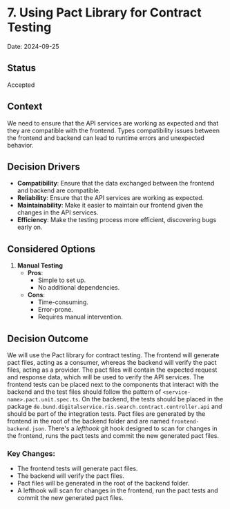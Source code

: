 # 7. Using Pact Library for Contract Testing

Date: 2024-09-25

## Status

Accepted

## Context

We need to ensure that the API services are working as expected and that they are compatible with the frontend.
Types compatibility issues between the frontend and backend can lead to runtime errors and unexpected behavior.

## Decision Drivers

- **Compatibility**: Ensure that the data exchanged between the frontend and backend are compatible.
- **Reliability**: Ensure that the API services are working as expected.
- **Maintainability**: Make it easier to maintain our frontend given the changes in the API services.
- **Efficiency**: Make the testing process more efficient, discovering bugs early on.

## Considered Options

1. **Manual Testing**
    - **Pros**:
        - Simple to set up.
        - No additional dependencies.
    - **Cons**:
        - Time-consuming.
        - Error-prone.
        - Requires manual intervention.

## Decision Outcome

We will use the Pact library for contract testing.
The frontend will generate pact files, acting as a consumer, whereas the backend will verify the pact files, acting as a provider.
The pact files will contain the expected request and response data, which will be used to verify the API services.
The frontend tests can be placed next to the components that interact with the backend and the test files should follow the pattern of
`<service-name>.pact.unit.spec.ts`. 
On the backend, the tests should be placed in the package `de.bund.digitalservice.ris.search.contract.controller.api` and should be part of the integration tests.
Pact files are generated by the frontend in the root of the backend folder and are named `frontend-backend.json`.
There's a _lefthook_ git hook designed to scan for changes in the frontend, runs the pact tests and commit the new generated pact files.

### Key Changes:

- The frontend tests will generate pact files.
- The backend will verify the pact files.
- Pact files will be generated in the root of the backend folder.
- A lefthook will scan for changes in the frontend, run the pact tests and commit the new generated pact files.
